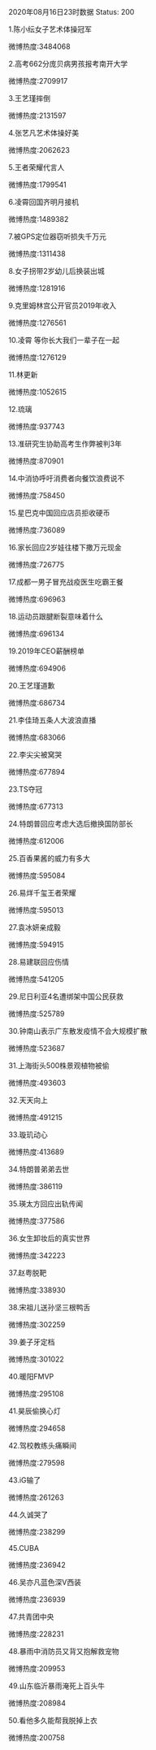 2020年08月16日23时数据
Status: 200

1.陈小纭女子艺术体操冠军

微博热度:3484068

2.高考662分庞贝病男孩报考南开大学

微博热度:2709917

3.王艺瑾摔倒

微博热度:2131597

4.张艺凡艺术体操好美

微博热度:2062623

5.王者荣耀代言人

微博热度:1799541

6.凌霄回国齐明月接机

微博热度:1489382

7.被GPS定位器窃听损失千万元

微博热度:1311438

8.女子拐带2岁幼儿后换装出城

微博热度:1281916

9.克里姆林宫公开官员2019年收入

微博热度:1276561

10.凌霄 等你长大我们一辈子在一起

微博热度:1276129

11.林更新

微博热度:1052615

12.琉璃

微博热度:937743

13.准研究生协助高考生作弊被判3年

微博热度:870901

14.中消协呼吁消费者向餐饮浪费说不

微博热度:758450

15.星巴克中国回应店员拒收硬币

微博热度:736089

16.家长回应2岁娃往楼下撒万元现金

微博热度:726775

17.成都一男子冒充战疫医生吃霸王餐

微博热度:696963

18.运动员跟腱断裂意味着什么

微博热度:696134

19.2019年CEO薪酬榜单

微博热度:694906

20.王艺瑾道歉

微博热度:686734

21.李佳琦五条人大波浪直播

微博热度:683066

22.李尖尖被窝哭

微博热度:677894

23.TS夺冠

微博热度:677313

24.特朗普回应考虑大选后撤换国防部长

微博热度:612006

25.百香果酱的威力有多大

微博热度:595084

26.易烊千玺王者荣耀

微博热度:595013

27.袁冰妍亲成毅

微博热度:594915

28.易建联回应伤情

微博热度:541205

29.尼日利亚4名遭绑架中国公民获救

微博热度:525789

30.钟南山表示广东散发疫情不会大规模扩散

微博热度:523687

31.上海街头500株景观植物被偷

微博热度:493603

32.天天向上

微博热度:491215

33.璇玑动心

微博热度:413689

34.特朗普弟弟去世

微博热度:386119

35.瑛太方回应出轨传闻

微博热度:377586

36.女生卸妆后的真实世界

微博热度:342223

37.赵粤脱靶

微博热度:338930

38.宋祖儿送孙坚三根鸭舌

微博热度:302259

39.姜子牙定档

微博热度:301022

40.暖阳FMVP

微博热度:295108

41.昊辰偷换心灯

微博热度:294658

42.驾校教练头痛瞬间

微博热度:279598

43.iG输了

微博热度:261263

44.久诚哭了

微博热度:238299

45.CUBA

微博热度:236942

46.吴亦凡蓝色深V西装

微博热度:236939

47.共青团中央

微博热度:228231

48.暴雨中消防员又背又抱解救宠物

微博热度:209953

49.山东临沂暴雨淹死上百头牛

微博热度:208984

50.看他多久能帮我脱掉上衣

微博热度:200758

